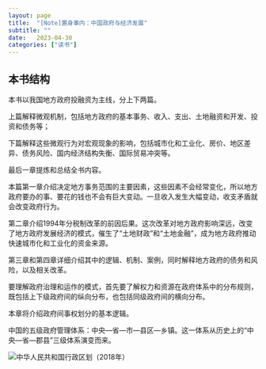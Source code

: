 ```yaml
---
layout: page
title:  "[Note]置身事内：中国政府与经济发展"
subtitle: ""
date:   2023-04-30 
categories: ["读书"]
---
```




## 本书结构

本书以我国地方政府投融资为主线，分上下两篇。

上篇解释微观机制，包括地方政府的基本事务、收入、支出、土地融资和开发、投资和债务等；

下篇解释这些微观行为对宏观现象的影响，包括城市化和工业化、房价、地区差异、债务风险、国内经济结构失衡、国际贸易冲突等。

最后一章提炼和总结全书内容。



本篇第一章介绍决定地方事务范围的主要因素，这些因素不会经常变化，所以地方政府要办的事、要花的钱也不会有巨大变动。一旦收入发生大幅变动，收支矛盾就会改变政府行为。

第二章介绍1994年分税制改革的前因后果。这次改革对地方政府影响深远，改变了地方政府发展经济的模式，催生了“土地财政”和“土地金融”，成为地方政府推动快速城市化和工业化的资金来源。

第三章和第四章详细介绍其中的逻辑、机制、案例，同时解释地方政府的债务和风险，以及相关改革。



要理解政府治理和运作的模式，首先要了解权力和资源在政府体系中的分布规则，既包括上下级政府间的纵向分布，也包括同级政府间的横向分布。

本章将介绍政府间事权划分的基本逻辑。

中国的五级政府管理体系：中央—省—市—县区—乡镇。这一体系从历史上的“中央—省—郡县”三级体系演变而来。

![中华人民共和国行政区划（2018年）](https://res.weread.qq.com/wrepub/epub_40055543_4)





